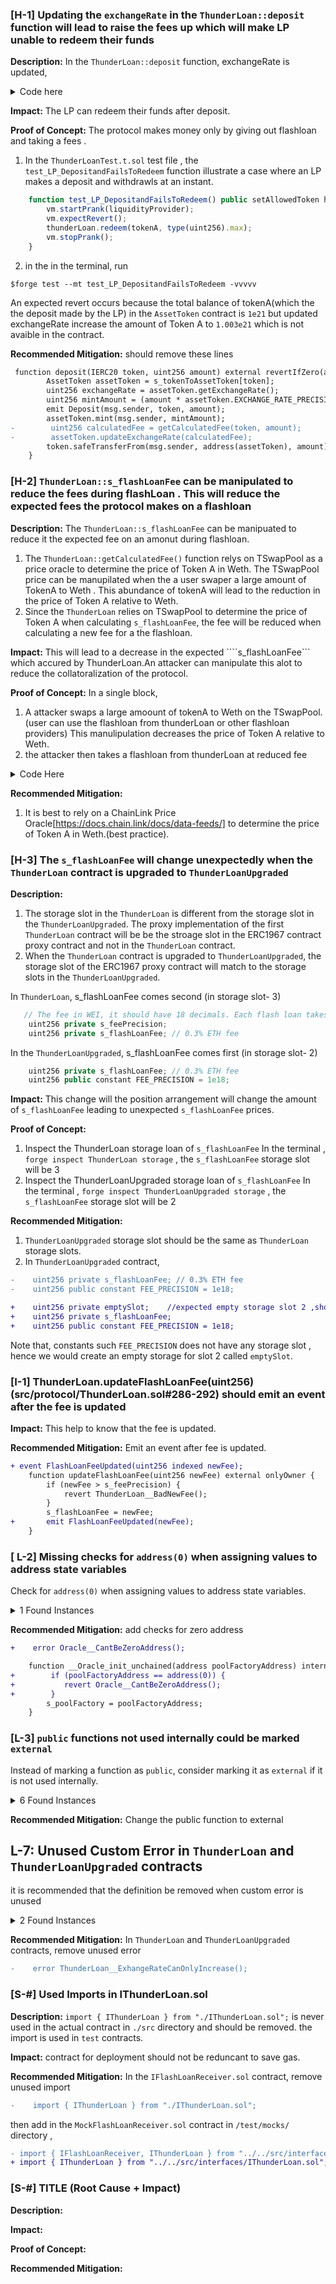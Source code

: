 ### [H-1] Updating the `exchangeRate` in the `ThunderLoan::deposit` function will lead to raise the fees up which will make LP unable to redeem their funds

**Description:** In the `ThunderLoan::deposit` function, exchangeRate is updated,

<details>
<summary> Code here </summary>

```javascript
    function deposit(IERC20 token, uint256 amount) external revertIfZero(amount) revertIfNotAllowedToken(token) {
        AssetToken assetToken = s_tokenToAssetToken[token];
        uint256 exchangeRate = assetToken.getExchangeRate();
        uint256 mintAmount = (amount * assetToken.EXCHANGE_RATE_PRECISION()) / exchangeRate;
        emit Deposit(msg.sender, token, amount);
        assetToken.mint(msg.sender, mintAmount);
  @>    uint256 calculatedFee = getCalculatedFee(token, amount);
  @>     assetToken.updateExchangeRate(calculatedFee);
        token.safeTransferFrom(msg.sender, address(assetToken), amount);
    }
```

</details>

**Impact:** The LP can redeem their funds after deposit.

**Proof of Concept:** The protocol makes money only by giving out flashloan and taking a fees .

1. In the `ThunderLoanTest.t.sol` test file , the `test_LP_DepositandFailsToRedeem` function illustrate a case where an LP makes a deposit and withdrawls at an instant.

```javascript
    function test_LP_DepositandFailsToRedeem() public setAllowedToken hasDeposits {
        vm.startPrank(liquidityProvider);
        vm.expectRevert();
        thunderLoan.redeem(tokenA, type(uint256).max);
        vm.stopPrank();
    }
```

2. in the in the terminal, run

```
$forge test --mt test_LP_DepositandFailsToRedeem -vvvvv
```

An expected revert occurs because the total balance of tokenA(which the the deposit made by the LP) in the `AssetToken` contract is `1e21` but updated exchangeRate increase the amount of Token A to `1.003e21` which is not avaible in the contract.



**Recommended Mitigation:** should remove these lines
```diff
 function deposit(IERC20 token, uint256 amount) external revertIfZero(amount) revertIfNotAllowedToken(token) {
        AssetToken assetToken = s_tokenToAssetToken[token];
        uint256 exchangeRate = assetToken.getExchangeRate();
        uint256 mintAmount = (amount * assetToken.EXCHANGE_RATE_PRECISION()) / exchangeRate;
        emit Deposit(msg.sender, token, amount);
        assetToken.mint(msg.sender, mintAmount);
-        uint256 calculatedFee = getCalculatedFee(token, amount);
-        assetToken.updateExchangeRate(calculatedFee);
        token.safeTransferFrom(msg.sender, address(assetToken), amount);
    }
```


### [H-2] ```ThunderLoan::s_flashLoanFee``` can be manipulated to reduce the fees during flashLoan .  This will reduce the expected fees the protocol makes on a flashloan

**Description:** The  ```ThunderLoan::s_flashLoanFee``` can be manipuated to reduce it the expected fee on an amonut during flashloan. 
1. The ```ThunderLoan::getCalculatedFee()``` function relys on TSwapPool as a price oracle to determine the price of Token A in Weth. The TSwapPool price can be manupilated when the a user swaper a large amount of TokenA to Weth . This  abundance of tokenA will lead to the reduction in the price of Token A relative to Weth. 
1. Since the ```ThunderLoan``` relies on TSwapPool to determine the price  of Token A when calculating ```s_flashLoanFee```, the fee will be reduced when calculating  a new fee for a the flashloan.


**Impact:** This will lead to a decrease in the expected ````s_flashLoanFee``` which accured by ThunderLoan.An attacker can manipulate this alot to reduce the  collatoralization of the protocol.

**Proof of Concept:** 
In a single block,
1. A attacker swaps a large amoount of tokenA to Weth on the TSwapPool. (user  can use the flashloan from thunderLoan or other flashloan providers) This manulipulation decreases the price of Token A relative to Weth.
2. the attacker then  takes a flashloan from thunderLoan at reduced fee

<details>
<Summary>  Code Here</Summary>
In the ```OracleManipuation.t.sol``` , check out the ```testFlashLoanOracle()``` test function.


```javascript
 function testFlashLoanOracle() public setAllowedToken hasDeposits {
        uint256 amountToBorrow = 50e18;
        // fee for borrowing  100 TokenA
        uint256 normalFee = thunderLoan.getCalculatedFee(tokenA, 100e18);

        vm.startPrank(user);
        flashLoanReceiver = new OracleFlashLoanReceiver(
            address(thunderLoan), address(pool), address(weth), address(thunderLoan.getAssetFromToken(tokenA))
        );
        tokenA.mint(address(flashLoanReceiver), AMOUNT * 10);
        // in the flashloan, we are borrowing 50 TokenA twice --> check the flashloan contract
        thunderLoan.flashloan(address(flashLoanReceiver), tokenA, amountToBorrow, "");
        vm.stopPrank();
        uint256 attackfee = flashLoanReceiver.fee1() + flashLoanReceiver.fee2();
        console.log("attackfee", attackfee);
        console.log("normalFee", normalFee);
        console.log("fee1,", flashLoanReceiver.fee1());
        console.log("fee2,", flashLoanReceiver.fee2());

        assert(attackfee < normalFee);
          // also fee1 and fee2 are different yet the amount borrowed was the same (50e18)
        assert(flashLoanReceiver.fee1() != flashLoanReceiver.fee2());
    }
```
1. the ```OracleFlashLoanReceiver``` contract  in ``test/unit/audit/OracleFlashLoanReceiver.sol`` file  is the flashLoan receiver contract for the attacker
1. In the terminal , run ``forge test --mt testFlashLoanOracle -vv``
1. the attackFee(two flashloan calls each of 50 TokenA) is  less than the normal fee expected for 100 TokenA.
1. Run `cast --from-wei [feeamount]` in the terminal, to determine them in eth , eg `cast --from-wei 148073705159559194`


</details>


**Recommended Mitigation:**  
1. It is best to rely on  a ChainLink Price Oracle[https://docs.chain.link/docs/data-feeds/] to determine the price of Token A in Weth.(best practice).


### [H-3] The ```s_flashLoanFee``` will change unexpectedly when the ```ThunderLoan``` contract is upgraded to ``ThunderLoanUpgraded`` 

**Description:** 
1. The storage slot in the ```ThunderLoan``` is different from the storage slot in the ```ThunderLoanUpgraded```. The proxy implementation of the first ```ThunderLoan``` contract will be be the stroage slot in the ERC1967 contract proxy contract and not in the ```ThunderLoan``` contract.
2. When the ```ThunderLoan``` contract is upgraded to ```ThunderLoanUpgraded```, the storage slot of the ERC1967 proxy  contract will match  to the storage slots in the ```ThunderLoanUpgraded```.

In `ThunderLoan`,
s_flashLoanFee comes second  (in storage slot- 3)
```javascript
   // The fee in WEI, it should have 18 decimals. Each flash loan takes a flat fee of the token price.
    uint256 private s_feePrecision;
    uint256 private s_flashLoanFee; // 0.3% ETH fee
```
In the `ThunderLoanUpgraded`,
s_flashLoanFee comes first (in storage slot- 2)
```javascript
    uint256 private s_flashLoanFee; // 0.3% ETH fee
    uint256 public constant FEE_PRECISION = 1e18;
```
**Impact:** This change will the position arrangement will change the amount of `s_flashLoanFee` leading to unexpected `s_flashLoanFee` prices. 

**Proof of Concept:**
1. Inspect the ThunderLoan storage loan of ```s_flashLoanFee```
In the terminal  , `forge inspect ThunderLoan storage`  , the ``s_flashLoanFee`` storage slot will be 3
2. Inspect the ThunderLoanUpgraded storage loan of ```s_flashLoanFee```
In the terminal  , `forge inspect ThunderLoanUpgraded storage`  , the ``s_flashLoanFee`` storage slot will be 2

**Recommended Mitigation:**
1. ``ThunderLoanUpgraded`` storage slot should be the same as ``ThunderLoan`` storage slots. 
2. In ``ThunderLoanUpgraded`` contract, 

```diff
-    uint256 private s_flashLoanFee; // 0.3% ETH fee
-    uint256 public constant FEE_PRECISION = 1e18;

+    uint256 private emptySlot;    //expected empty storage slot 2 ,should not be  deleted in the contract
+    uint256 private s_flashLoanFee;
+    uint256 public constant FEE_PRECISION = 1e18;
```
Note that, constants such `FEE_PRECISION` does not  have any storage slot , hence we would create an empty storage for slot 2 called `emptySlot`.




### [I-1] ThunderLoan.updateFlashLoanFee(uint256) (src/protocol/ThunderLoan.sol#286-292) should emit an event after the fee is updated



**Impact:** This help to know that the fee is updated.

**Recommended Mitigation:** Emit an event after fee is updated.

```diff
+ event FlashLoanFeeUpdated(uint256 indexed newFee);
    function updateFlashLoanFee(uint256 newFee) external onlyOwner {
        if (newFee > s_feePrecision) {
            revert ThunderLoan__BadNewFee();
        }
        s_flashLoanFee = newFee;
+       emit FlashLoanFeeUpdated(newFee);        
    }
```



### [ L-2] Missing checks for `address(0)` when assigning values to address state variables

Check for `address(0)` when assigning values to address state variables.

<details><summary>1 Found Instances</summary>


- Found in src/protocol/OracleUpgradeable.sol [Line: 21](src/protocol/OracleUpgradeable.sol#L21)

    ```solidity
            s_poolFactory = poolFactoryAddress;
    ```

</details>


**Recommended Mitigation:** add checks for zero address
```diff
+    error Oracle__CantBeZeroAddress();

    function __Oracle_init_unchained(address poolFactoryAddress) internal onlyInitializing {
+        if (poolFactoryAddress == address(0)) {
+           revert Oracle__CantBeZeroAddress();
+        }
        s_poolFactory = poolFactoryAddress;
    }
```

### [L-3] `public` functions not used internally could be marked `external`

Instead of marking a function as `public`, consider marking it as `external` if it is not used internally.

<details><summary>6 Found Instances</summary>


- Found in src/protocol/ThunderLoan.sol [Line: 246](src/protocol/ThunderLoan.sol#L246)

    ```solidity
        function repay(IERC20 token, uint256 amount) public {
    ```

- Found in src/protocol/ThunderLoan.sol [Line: 298](src/protocol/ThunderLoan.sol#L298)

    ```solidity
        function getAssetFromToken(IERC20 token) public view returns (AssetToken) {
    ```

- Found in src/protocol/ThunderLoan.sol [Line: 302](src/protocol/ThunderLoan.sol#L302)

    ```solidity
        function isCurrentlyFlashLoaning(IERC20 token) public view returns (bool) {
    ```

- Found in src/upgradedProtocol/ThunderLoanUpgraded.sol [Line: 234](src/upgradedProtocol/ThunderLoanUpgraded.sol#L234)

    ```solidity
        function repay(IERC20 token, uint256 amount) public {
    ```

- Found in src/upgradedProtocol/ThunderLoanUpgraded.sol [Line: 279](src/upgradedProtocol/ThunderLoanUpgraded.sol#L279)

    ```solidity
        function getAssetFromToken(IERC20 token) public view returns (AssetToken) {
    ```

- Found in src/upgradedProtocol/ThunderLoanUpgraded.sol [Line: 283](src/upgradedProtocol/ThunderLoanUpgraded.sol#L283)

    ```solidity
        function isCurrentlyFlashLoaning(IERC20 token) public view returns (bool) {
    ```

</details>

**Recommended Mitigation:** Change the public function to external

## L-7: Unused Custom Error in `ThunderLoan` and `ThunderLoanUpgraded` contracts	

it is recommended that the definition be removed when custom error is unused

<details><summary>2 Found Instances</summary>


- Found in src/protocol/ThunderLoan.sol [Line: 85](src/protocol/ThunderLoan.sol#L85)

    ```solidity
        error ThunderLoan__ExhangeRateCanOnlyIncrease();
    ```

- Found in src/upgradedProtocol/ThunderLoanUpgraded.sol [Line: 84](src/upgradedProtocol/ThunderLoanUpgraded.sol#L84)

    ```solidity
        error ThunderLoan__ExhangeRateCanOnlyIncrease();
    ```

</details>

**Recommended Mitigation:** In ``ThunderLoan`` and ``ThunderLoanUpgraded`` contracts, remove unused error

```diff
-    error ThunderLoan__ExhangeRateCanOnlyIncrease();
```


### [S-#] Used Imports in IThunderLoan.sol 

**Description:** `import { IThunderLoan } from "./IThunderLoan.sol";` is never used in the actual contract in `./src` directory and should be removed.
the import is used in `test` contracts. 

**Impact:** contract for deployment should not be reduncant to save gas.


**Recommended Mitigation:**
In the `IFlashLoanReceiver.sol` contract, remove unused import
```diff
-    import { IThunderLoan } from "./IThunderLoan.sol";
```

then add in the `MockFlashLoanReceiver.sol` contract in `/test/mocks/` directory ,
```diff
- import { IFlashLoanReceiver, IThunderLoan } from "../../src/interfaces/IFlashLoanReceiver.sol";
+ import { IThunderLoan } from "../../src/interfaces/IThunderLoan.sol";
```

### [S-#] TITLE (Root Cause + Impact)

**Description:**

**Impact:**

**Proof of Concept:**

**Recommended Mitigation:**

